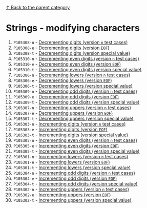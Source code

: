 [↑ Back to the parent category](../README.md)

# Strings - modifying characters

1. `P105308-n` - [Decrementing digits (version `n` test cases)](./P105308-n.md)
1. `P105308-e` - [Decrementing digits (version `EOF`)](./P105308-e.md)
1. `P105308-t` - [Decrementing digits (version special value)](./P105308-t.md)
1. `P105310-n` - [Decrementing even digits (version `n` test cases)](./P105310-n.md)
1. `P105310-e` - [Decrementing even digits (version `EOF`)](./P105310-e.md)
1. `P105310-t` - [Decrementing even digits (version special value)](./P105310-t.md)
1. `P105306-n` - [Decrementing lowers (version `n` test cases)](./P105306-n.md)
1. `P105306-e` - [Decrementing lowers (version `EOF`)](./P105306-e.md)
1. `P105306-t` - [Decrementing lowers (version special value)](./P105306-t.md)
1. `P105309-n` - [Decrementing odd digits (version `n` test cases)](./P105309-n.md)
1. `P105309-e` - [Decrementing odd digits (version `EOF`)](./P105309-e.md)
1. `P105309-t` - [Decrementing odd digits (version special value)](./P105309-t.md)
1. `P105307-n` - [Decrementing uppers (version `n` test cases)](./P105307-n.md)
1. `P105307-e` - [Decrementing uppers (version `EOF`)](./P105307-e.md)
1. `P105307-t` - [Decrementing uppers (version special value)](./P105307-t.md)
1. `P105303-n` - [Incrementing digits (version `n` test cases)](./P105303-n.md)
1. `P105303-e` - [Incrementing digits (version `EOF`)](./P105303-e.md)
1. `P105303-t` - [Incrementing digits (version special value)](./P105303-t.md)
1. `P105305-n` - [Incrementing even digits (version `n` test cases)](./P105305-n.md)
1. `P105305-e` - [Incrementing even digits (version `EOF`)](./P105305-e.md)
1. `P105305-t` - [Incrementing even digits (version special value)](./P105305-t.md)
1. `P105301-n` - [Incrementing lowers (version `n` test cases)](./P105301-n.md)
1. `P105301-e` - [Incrementing lowers (version `EOF`)](./P105301-e.md)
1. `P105301-t` - [Incrementing lowers (version special value)](./P105301-t.md)
1. `P105304-n` - [Incrementing odd digits (version `n` test cases)](./P105304-n.md)
1. `P105304-e` - [Incrementing odd digits (version `EOF`)](./P105304-e.md)
1. `P105304-t` - [Incrementing odd digits (version special value)](./P105304-t.md)
1. `P105302-n` - [Incrementing uppers (version `n` test cases)](./P105302-n.md)
1. `P105302-e` - [Incrementing uppers (version `EOF`)](./P105302-e.md)
1. `P105302-t` - [Incrementing uppers (version special value)](./P105302-t.md)